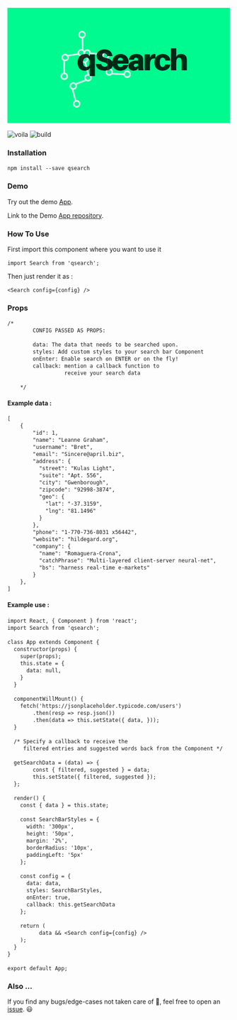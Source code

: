 ![logo](cover.png)

![voila](https://img.shields.io/badge/npm-v1.0.3-blue.svg) ![build](https://img.shields.io/badge/build-passing-green.svg)

### Installation

```
npm install --save qsearch
```

### Demo

Try out the demo [App](https://nifty-elion-04a803.netlify.com/).

Link to the Demo [App repository](https://github.com/CodHeK/qsearch-demo-app).

### How To Use

First import this component where you want to use it

```
import Search from 'qsearch';
```

Then just render it as :

```
<Search config={config} />
```

### Props

```
/* 
        CONFIG PASSED AS PROPS: 
        
        data: The data that needs to be searched upon.
        styles: Add custom styles to your search bar Component
        onEnter: Enable search on ENTER or on the fly!
        callback: mention a callback function to 
                  receive your search data
                  
    */
```


#### Example data :
```
[
    {
        "id": 1,
        "name": "Leanne Graham",
        "username": "Bret",
        "email": "Sincere@april.biz",
        "address": {
          "street": "Kulas Light",
          "suite": "Apt. 556",
          "city": "Gwenborough",
          "zipcode": "92998-3874",
          "geo": {
            "lat": "-37.3159",
            "lng": "81.1496"
          }
        },
        "phone": "1-770-736-8031 x56442",
        "website": "hildegard.org",
        "company": {
          "name": "Romaguera-Crona",
          "catchPhrase": "Multi-layered client-server neural-net",
          "bs": "harness real-time e-markets"
        }
    },
]

```

#### Example use :

```
import React, { Component } from 'react';
import Search from 'qsearch';

class App extends Component {
  constructor(props) {
    super(props);
    this.state = {
      data: null,
    }
  }
  
  componentWillMount() {
    fetch('https://jsonplaceholder.typicode.com/users')
        .then(resp => resp.json())
        .then(data => this.setState({ data, }));
  }
  
  /* Specify a callback to receive the 
     filtered entries and suggested words back from the Component */
     
  getSearchData = (data) => {
        const { filtered, suggested } = data;
        this.setState({ filtered, suggested });
  };
  
  render() {
    const { data } = this.state;
    
    const SearchBarStyles = {
      width: '300px',
      height: '50px',
      margin: '2%',
      borderRadius: '10px',
      paddingLeft: '5px'
    };
    
    const config = {
      data: data,
      styles: SearchBarStyles,
      onEnter: true,
      callback: this.getSearchData
    };
    
    return (
          data && <Search config={config} />
    );
  }
}

export default App;
```
### Also ...

If you find any bugs/edge-cases not taken care of :see_no_evil:, feel free to open an [issue](https://github.com/CodHeK/qsearch/issues). :smiley: